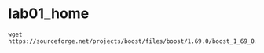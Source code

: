 # lab01_home
```
wget https://sourceforge.net/projects/boost/files/boost/1.69.0/boost_1_69_0.tar.gz
```
